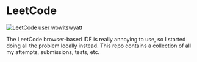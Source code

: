 # LeetCode

[![LeetCode user wowitswyatt](https://img.shields.io/badge/dynamic/json?style=plastic&labelColor=black&color=%23ffa116&label=Ranking&query=ranking&url=https%3A%2F%2Fleetcode-badge.vercel.app%2Fapi%2Fusers%2Fwowitswyatt&logo=leetcode&logoColor=yellow)](https://leetcode.com/wowitswyatt/)

The LeetCode browser-based IDE is really annoying to use, so I started doing all
the problem locally instead. This repo contains a collection of all my attempts,
submissions, tests, etc.
